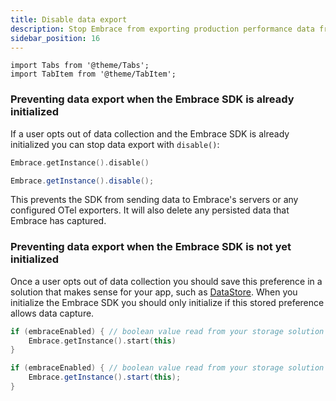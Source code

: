 ```yaml
---
title: Disable data export
description: Stop Embrace from exporting production performance data from within your mobile app.
sidebar_position: 16
---
```


```mdx-code-block
import Tabs from '@theme/Tabs';
import TabItem from '@theme/TabItem';
```

### Preventing data export when the Embrace SDK is already initialized

If a user opts out of data collection and the Embrace SDK is already initialized you can stop data export with `disable()`:

<Tabs groupId="android-language" queryString="android-language">
<TabItem value="kotlin" label="Kotlin">

```kotlin
Embrace.getInstance().disable()
```

</TabItem>
<TabItem value="java" label="Java">

```java
Embrace.getInstance().disable();
```

</TabItem>
</Tabs>

This prevents the SDK from sending data to Embrace's servers or any configured OTel exporters. It will also delete any persisted data that Embrace has captured.

### Preventing data export when the Embrace SDK is not yet initialized

Once a user opts out of data collection you should save this preference in a solution that makes sense for your app, such as [DataStore](https://developer.android.com/topic/libraries/architecture/datastore). When you initialize the Embrace SDK you should only initialize if this stored preference allows data capture.

<Tabs groupId="android-language" queryString="android-language">
<TabItem value="kotlin" label="Kotlin">

```kotlin
if (embraceEnabled) { // boolean value read from your storage solution
    Embrace.getInstance().start(this)
}
```

</TabItem>
<TabItem value="java" label="Java">

```java
if (embraceEnabled) { // boolean value read from your storage solution
    Embrace.getInstance().start(this);
}
```

</TabItem>
</Tabs>
